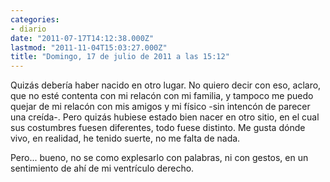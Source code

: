 ```yaml
---
categories:
- diario
date: "2011-07-17T14:12:38.000Z"
lastmod: "2011-11-04T15:03:27.000Z"
title: "Domingo, 17 de julio de 2011 a las 15:12"
---
```


Quizás deberí­a haber nacido en otro lugar. No quiero decir con eso, aclaro, que no esté contenta con mi relacón con mi familia, y tampoco me puedo quejar de mi relacón con mis amigos y mi fí­sico -sin intencón de parecer una creí­da-. Pero quizás hubiese estado bien nacer en otro sitio, en el cual sus costumbres fuesen diferentes, todo fuese distinto. Me gusta dónde vivo, en realidad, he tenido suerte, no me falta de nada.

Pero... bueno, no se como explesarlo con palabras, ni con gestos, en un sentimiento de ahí­ de mi ventrí­culo derecho.